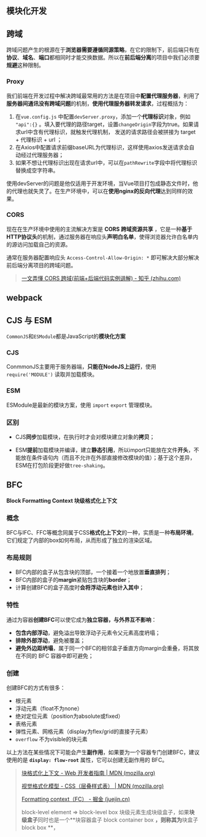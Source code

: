 ## 模块化开发





## 跨域

跨域问题产生的根源在于**浏览器需要遵循同源策略**，在它的限制下，前后端只有在**协议**、**域名**、**端口**都相同时才能交换数据。所以在**前后端分离**的项目中我们必须要**规避**这种限制。

### Proxy

我们前端在开发过程中解决跨域最常用的方法是在项目中**配置代理服务器**，利用了**服务器间通讯没有跨域问题**的机制，**使用代理服务器转发请求**，过程概括为：

1. 在`vue.config.js` 中配置`devServer.proxy`，添加一个**代理标识**对象，例如 `"api":{}` 。填入要代理的路径target，设置`changeOrigin`字段为true。如果请求url中含有代理标识，就触发代理机制， 发送的请求路径会被拼接为 target + 代理标识 + url ；
2. 在Axios中配置请求前缀baseURL为代理标识，这样使用axios发送请求会自动经过代理服务器；
3. 如果不想让代理标识出现在请求url中，可以在`pathRewrite`字段中将代理标识替换成空字符串。

使用devServer的问题是他仅适用于开发环境，当Vue项目打包成静态文件时，他的代理也就失灵了。在生产环境中，可以在**使用nginx的反向代理**达到同样的效果。

### CORS

现在在生产环境中使用的主流解决方案是 **CORS 跨域资源共享** ，它是一种**基于HTTP协议头**的机制，通过服务器在响应头**声明白名单**，使得浏览器允许白名单内的源访问加载自己的资源。

通常在服务器配置响应头 `Access-Control-Allow-Origin: *`  即可解决大部分解决前后端分离项目的跨域问题。

>  [一文弄懂 CORS 跨域(前端+后端代码实例讲解) - 知乎 (zhihu.com)](https://zhuanlan.zhihu.com/p/118381660) 



## webpack





## CJS 与 ESM

`CommonJS`和`ESModule`都是JavaScript的**模块化方案**

### CJS

ConmmonJS主要用于服务器端，**只能在NodeJS上运行**，使用 `require('MODULE')` 读取并加载模块。

### ESM

ESModule是最新的模块方案，使用 `import` `export` 管理模块。

### 区别

- CJS**同步**加载模块，在执行时才会对模块建立对象的**拷贝**；

- ESM**提前**加载模块并编译，建立**静态引用**，所以import只能放在文件**开头**，不能放在条件语句内（而且不允许在外部直接修改模块的值）；基于这个差异，ESM在打包阶段更好做`tree-shaking`。



## BFC

**Block Formatting Context 块级格式化上下文** 

### 概念

BFC与IFC、FFC等概念同属于CSS**格式化上下文**的一种，实质是一种**布局环境**，它们规定了内部的box如何布局，从而形成了独立的渲染区域。

### 布局规则

- BFC内部的盒子从包含块的顶部，一个接着一个地放置**垂直排列**；
- BFC内部的盒子的**margin**紧贴包含块的**border**；
- 计算创建BFC的盒子高度时**会将浮动元素也计入其中**；

### 特性

通过为容器**创建BFC**可以使它成为**独立容器，与外界互不影响**：

- **包含内部浮动**，避免溢出导致浮动子元素令父元素高度坍塌；
- **排除外部浮动**，避免被覆盖；
- **避免外边距坍塌**，属于同一个BFC的相邻盒子垂直方向margin会重叠，将其放在不同的 BFC 容器中即可避免；

### 创建

创建BFC的方式有很多：

- 根元素
- 浮动元素（float不为none）
- 绝对定位元素（position为absolute或fixed）
- 表格元素
- 弹性元素、网格元素（display为flex/grid的直接子元素）
- `overflow` 不为visible的块元素

以上方法在某些情况下可能会产生**副作用**，如果要为一个容器专门创建BFC，建议使用的是 **`display: flow-root`** 属性，它可以创建无副作用的 BFC。

>  [块格式化上下文 - Web 开发者指南 | MDN (mozilla.org)](https://developer.mozilla.org/zh-CN/docs/Web/Guide/CSS/Block_formatting_context) 
>
>  [视觉格式化模型 - CSS（层叠样式表） | MDN (mozilla.org)](https://developer.mozilla.org/zh-CN/docs/Web/CSS/Visual_formatting_model) 
>
>  [Formatting context（FC） - 掘金 (juejin.cn)](https://juejin.cn/post/6974636270848835592) 
>
> block-level element =>  block-level box 块级元素生成块级盒子，如果**块级盒子**同时也是一个**块容器盒子 block container box **，则称其为**块盒子 block box **，